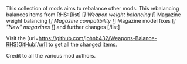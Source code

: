 This collection of mods aims to rebalance other mods.
This rebalancing balances items from RHS:
[list]
[*] Weapon weight balancing
[*] Magazine weight balancing
[*] Magazine compatibility
[*] Magazine model fixes
[*] "New" magazines
[*] and further changes
[/list]

Visit the [url=https://github.com/johnb432/Weapons-Balance-RHS]GitHub[/url] to get all the changed items.

Credit to all the various mod authors.
